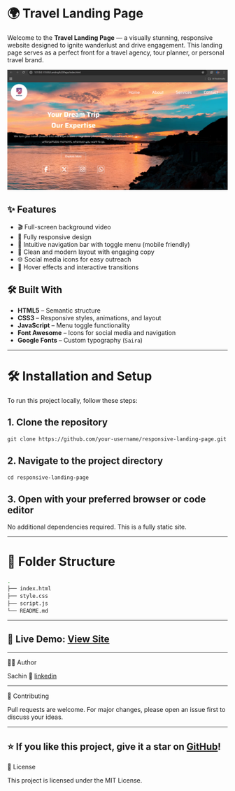 # 🌍 Travel Landing Page

Welcome to the **Travel Landing Page** — a visually stunning, responsive website designed to ignite wanderlust and drive engagement. This landing page serves as a perfect front for a travel agency, tour planner, or personal travel brand.

![Travel Preview ](Landing_Page.png)


## ✨ Features

- 🎬 Full-screen background video
- 📱 Fully responsive design
- 🧭 Intuitive navigation bar with toggle menu (mobile friendly)
- 📝 Clean and modern layout with engaging copy
- 🌐 Social media icons for easy outreach
- 🌙 Hover effects and interactive transitions

## 🛠️ Built With

- **HTML5** – Semantic structure
- **CSS3** – Responsive styles, animations, and layout
- **JavaScript** – Menu toggle functionality
- **Font Awesome** – Icons for social media and navigation
- **Google Fonts** – Custom typography (`Saira`)

---

# 🛠 Installation and Setup

To run this project locally, follow these steps:

## 1. Clone the repository
```
git clone https://github.com/your-username/responsive-landing-page.git
```

## 2. Navigate to the project directory
```
cd responsive-landing-page
```

## 3. Open with your preferred browser or code editor

No additional dependencies required. This is a fully static site.


---


# 📂 Folder Structure

```bash
.
├── index.html
├── style.css
├── script.js
└── README.md
```

---
🚀 **Live Demo**: [View Site](https://travel-landing-page-sachiiinnn.netlify.app/)
---

---

🙋‍♀ Author

Sachin
🔗 [linkedin](https://www.linkedin.com/in/sachin-b8b023372)


---

🤝 Contributing

Pull requests are welcome. For major changes, please open an issue first to discuss your ideas.

---

⭐️ If you like this project, give it a star on [GitHub](https://github.com/Sachiiinnn/Brainwave)!
---

📄 License

This project is licensed under the MIT License.
